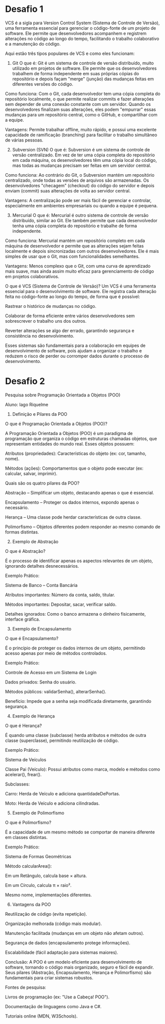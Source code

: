 # Desafio 1

VCS é a sigla para Version Control System (Sistema de Controle de Versão), uma ferramenta essencial para gerenciar o código-fonte de um projeto de software. Ele permite que desenvolvedores acompanhem e registrem alterações no código ao longo do tempo, facilitando o trabalho colaborativo e a manutenção do código.

Aqui estão três tipos populares de VCS e como eles funcionam:

1. Git
O que é: Git é um sistema de controle de versão distribuído, muito utilizado em projetos de software. Ele permite que os desenvolvedores trabalhem de forma independente em suas próprias cópias do repositório e depois façam "merge" (junção) das mudanças feitas em diferentes versões do código.

Como funciona: Com o Git, cada desenvolvedor tem uma cópia completa do repositório localmente, o que permite realizar commits e fazer alterações sem depender de uma conexão constante com um servidor. Quando os desenvolvedores finalizam suas alterações, eles podem "empurrar" essas mudanças para um repositório central, como o GitHub, e compartilhar com a equipe.

Vantagens: Permite trabalhar offline, muito rápido, e possui uma excelente capacidade de ramificação (branching) para facilitar o trabalho simultâneo de várias pessoas.

2. Subversion (SVN)
O que é: Subversion é um sistema de controle de versão centralizado. Em vez de ter uma cópia completa do repositório em cada máquina, os desenvolvedores têm uma cópia local do código, mas todas as mudanças precisam ser feitas em um servidor central.

Como funciona: Ao contrário do Git, o Subversion mantém um repositório centralizado, onde todas as versões de arquivos são armazenadas. Os desenvolvedores "checagem" (checkout) do código do servidor e depois enviam (commit) suas alterações de volta ao servidor central.

Vantagens: A centralização pode ser mais fácil de gerenciar e controlar, especialmente em ambientes empresariais ou quando a equipe é pequena.

3. Mercurial
O que é: Mercurial é outro sistema de controle de versão distribuído, similar ao Git. Ele também permite que cada desenvolvedor tenha uma cópia completa do repositório e trabalhe de forma independente.

Como funciona: Mercurial mantém um repositório completo em cada máquina de desenvolvedor e permite que as alterações sejam feitas localmente e depois sincronizadas com outros desenvolvedores. Ele é mais simples de usar que o Git, mas com funcionalidades semelhantes.

Vantagens: Menos complexo que o Git, com uma curva de aprendizado mais suave, mas ainda assim muito eficaz para gerenciamento de código em projetos colaborativos.

O que é VCS (Sistema de Controle de Versão)?
Um VCS é uma ferramenta essencial para o desenvolvimento de software. Ele registra cada alteração feita no código-fonte ao longo do tempo, de forma que é possível:

Rastrear o histórico de mudanças no código.

Colaborar de forma eficiente entre vários desenvolvedores sem sobrescrever o trabalho uns dos outros.

Reverter alterações se algo der errado, garantindo segurança e consistência no desenvolvimento.

Esses sistemas são fundamentais para a colaboração em equipes de desenvolvimento de software, pois ajudam a organizar o trabalho e reduzem o risco de perder ou corromper dados durante o processo de desenvolvimento.





# Desafio 2


Pesquisa sobre Programação Orientada a Objetos (POO) 

Aluno: Iago Riquelme 

 

 

1. Definição e Pilares da POO 

O que é Programação Orientada a Objetos (POO)? 

A Programação Orientada a Objetos (POO) é um paradigma de programação que organiza o código em estruturas chamadas objetos, que representam entidades do mundo real. Esses objetos possuem: 

Atributos (propriedades): Características do objeto (ex: cor, tamanho, nome). 

Métodos (ações): Comportamentos que o objeto pode executar (ex: calcular, salvar, imprimir). 

Quais são os quatro pilares da POO? 

Abstração – Simplificar um objeto, destacando apenas o que é essencial. 

Encapsulamento – Proteger os dados internos, expondo apenas o necessário. 

Herança – Uma classe pode herdar características de outra classe. 

Polimorfismo – Objetos diferentes podem responder ao mesmo comando de formas distintas. 

 

2. Exemplo de Abstração 

O que é Abstração? 

É o processo de identificar apenas os aspectos relevantes de um objeto, ignorando detalhes desnecessários. 

Exemplo Prático: 

Sistema de Banco – Conta Bancária 

Atributos importantes: Número da conta, saldo, titular. 

Métodos importantes: Depositar, sacar, verificar saldo. 

Detalhes ignorados: Como o banco armazena o dinheiro fisicamente, interface gráfica. 

 

3. Exemplo de Encapsulamento 

O que é Encapsulamento? 

É o princípio de proteger os dados internos de um objeto, permitindo acesso apenas por meio de métodos controlados. 

Exemplo Prático: 

Controle de Acesso em um Sistema de Login 

Dados privados: Senha do usuário. 

Métodos públicos: validarSenha(), alterarSenha(). 

Benefício: Impede que a senha seja modificada diretamente, garantindo segurança. 

 

4. Exemplo de Herança 

O que é Herança? 

É quando uma classe (subclasse) herda atributos e métodos de outra classe (superclasse), permitindo reutilização de código. 

Exemplo Prático: 

Sistema de Veículos 

Classe Pai (Veículo): Possui atributos como marca, modelo e métodos como acelerar(), frear(). 

Subclasses: 

Carro: Herda de Veículo e adiciona quantidadeDePortas. 

Moto: Herda de Veículo e adiciona cilindradas. 

 

5. Exemplo de Polimorfismo 

O que é Polimorfismo? 

É a capacidade de um mesmo método se comportar de maneira diferente em classes distintas. 

Exemplo Prático: 

Sistema de Formas Geométricas 

Método calcularArea(): 

Em um Retângulo, calcula base × altura. 

Em um Círculo, calcula π × raio². 

Mesmo nome, implementações diferentes. 

 

6. Vantagens da POO 

Reutilização de código (evita repetição). 

Organização melhorada (código mais modular). 

Manutenção facilitada (mudanças em um objeto não afetam outros). 

Segurança de dados (encapsulamento protege informações). 

Escalabilidade (fácil adaptação para sistemas maiores). 

 

Conclusão: 
A POO é um modelo eficiente para desenvolvimento de software, tornando o código mais organizado, seguro e fácil de expandir. Seus pilares (Abstração, Encapsulamento, Herança e Polimorfismo) são fundamentais para criar sistemas robustos. 

Fontes de pesquisa: 

Livros de programação (ex: "Use a Cabeça! POO"). 

Documentação de linguagens como Java e C#. 

Tutoriais online (MDN, W3Schools). 
